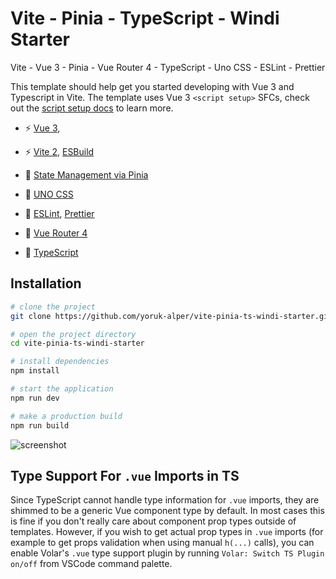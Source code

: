 # Vite - Pinia - TypeScript - Windi Starter

Vite - Vue 3 - Pinia - Vue Router 4 - TypeScript - Uno CSS - ESLint - Prettier

This template should help get you started developing with Vue 3 and Typescript in Vite. The template uses Vue 3 `<script setup>` SFCs, check out the [script setup docs](https://v3.vuejs.org/api/sfc-script-setup.html#sfc-script-setup) to learn more.

- ⚡️ [Vue 3](https://github.com/vuejs/vue-next),

- ⚡️ [Vite 2](https://github.com/vitejs/vite), [ESBuild](https://github.com/evanw/esbuild)

- 🍍 [State Management via Pinia](https://pinia.esm.dev/)

- 🎨 [UNO CSS](https://unocss.dev/)

- 🎨 [ESLint](https://eslint.org/), [Prettier](https://prettier.io)

- 🦾 [Vue Router 4](https://router.vuejs.org/guide/)

- 🦾 [TypeScript](https://www.typescriptlang.org/)

## Installation

```bash
# clone the project
git clone https://github.com/yoruk-alper/vite-pinia-ts-windi-starter.git

# open the project directory
cd vite-pinia-ts-windi-starter

# install dependencies
npm install

# start the application
npm run dev

# make a production build
npm run build
```

![screenshot](./screenshot.png)

## Type Support For `.vue` Imports in TS

Since TypeScript cannot handle type information for `.vue` imports, they are shimmed to be a generic Vue component type by default. In most cases this is fine if you don't really care about component prop types outside of templates. However, if you wish to get actual prop types in `.vue` imports (for example to get props validation when using manual `h(...)` calls), you can enable Volar's `.vue` type support plugin by running `Volar: Switch TS Plugin on/off` from VSCode command palette.
